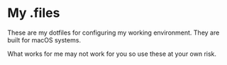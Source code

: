 # My .files
These are my dotfiles for configuring my working environment. They are built for macOS systems.

What works for me may not work for you so use these at your own risk.

